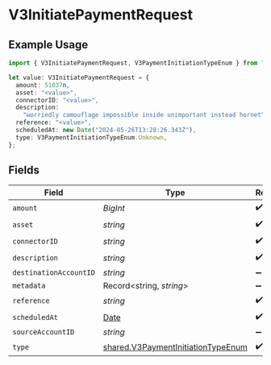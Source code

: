 # V3InitiatePaymentRequest

## Example Usage

```typescript
import { V3InitiatePaymentRequest, V3PaymentInitiationTypeEnum } from "@formance/formance-sdk/sdk/models/shared";

let value: V3InitiatePaymentRequest = {
  amount: 51037n,
  asset: "<value>",
  connectorID: "<value>",
  description:
    "worriedly camouflage impossible inside unimportant instead hornet",
  reference: "<value>",
  scheduledAt: new Date("2024-05-26T13:28:26.343Z"),
  type: V3PaymentInitiationTypeEnum.Unknown,
};
```

## Fields

| Field                                                                                           | Type                                                                                            | Required                                                                                        | Description                                                                                     |
| ----------------------------------------------------------------------------------------------- | ----------------------------------------------------------------------------------------------- | ----------------------------------------------------------------------------------------------- | ----------------------------------------------------------------------------------------------- |
| `amount`                                                                                        | *BigInt*                                                                                        | :heavy_check_mark:                                                                              | N/A                                                                                             |
| `asset`                                                                                         | *string*                                                                                        | :heavy_check_mark:                                                                              | N/A                                                                                             |
| `connectorID`                                                                                   | *string*                                                                                        | :heavy_check_mark:                                                                              | N/A                                                                                             |
| `description`                                                                                   | *string*                                                                                        | :heavy_check_mark:                                                                              | N/A                                                                                             |
| `destinationAccountID`                                                                          | *string*                                                                                        | :heavy_minus_sign:                                                                              | N/A                                                                                             |
| `metadata`                                                                                      | Record<string, *string*>                                                                        | :heavy_minus_sign:                                                                              | N/A                                                                                             |
| `reference`                                                                                     | *string*                                                                                        | :heavy_check_mark:                                                                              | N/A                                                                                             |
| `scheduledAt`                                                                                   | [Date](https://developer.mozilla.org/en-US/docs/Web/JavaScript/Reference/Global_Objects/Date)   | :heavy_check_mark:                                                                              | N/A                                                                                             |
| `sourceAccountID`                                                                               | *string*                                                                                        | :heavy_minus_sign:                                                                              | N/A                                                                                             |
| `type`                                                                                          | [shared.V3PaymentInitiationTypeEnum](../../../sdk/models/shared/v3paymentinitiationtypeenum.md) | :heavy_check_mark:                                                                              | N/A                                                                                             |